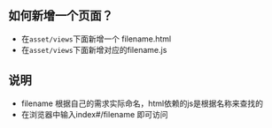 ## 如何新增一个页面？
* 在`asset/views`下面新增一个 filename.html
* 在`asset/views`下面新增对应的filename.js

## 说明
* filename 根据自己的需求实际命名，html依赖的js是根据名称来查找的
* 在浏览器中输入index#/filename 即可访问